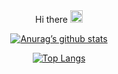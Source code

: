 <div align="center">
  <a style="position:relative;">Hi there</a> 
  <img style="height:20px;position:relative;" src="https://external-content.duckduckgo.com/iu/?u=https%3A%2F%2Fmedia.tenor.com%2Fimages%2F30169e4a670daf12443df7d2dd140176%2Ftenor.gif&f=1&nofb=1">

  [![Anurag’s github stats](https://github-readme-stats.vercel.app/api?username=s3rgi0s)](https://github.com/s3rgi0s)

  [![Top Langs](https://github-readme-stats.vercel.app/api/top-langs/?username=s3rgi0s&layout=compact)](https://github.com/s3rgi0s)
</div>


<!--
**s3rgi0s/s3rgi0s** is a ✨ _special_ ✨ repository because its `README.md` (this file) appears on your GitHub profile.

Here are some ideas to get you started:

- 🔭 I’m currently working on ...
- 🌱 I’m currently learning ...
- 👯 I’m looking to collaborate on ...
- 🤔 I’m looking for help with ...
- 💬 Ask me about ...
- 📫 How to reach me: ...
- 😄 Pronouns: ...
- ⚡ Fun fact: ...
-->
